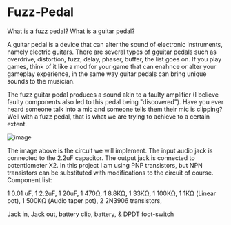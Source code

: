 # Fuzz-Pedal
What is a fuzz pedal? What is a guitar pedal?

A guitar pedal is a device that can alter the sound of electronic instruments, namely electric guitars. There are several types of gguitar pedals such as overdrive, distortion, fuzz, delay, phaser, buffer, the list goes on. If you play games, think of it like a mod for your game that can enahnce or alter your gameplay experience, in the same way guitar pedals can bring unique sounds to the musician.

The fuzz guitar pedal produces a sound akin to a faulty amplifier (I believe faulty components also led to this pedal being "discovered"). Have you ever heard someone talk into a mic and someone tells them their mic is clipping? Well with a fuzz pedal, that is what we are trying to achieve to a certain extent. 


![image](https://github.com/ammar3443/Fuzz-Pedal/assets/124750847/7b19b68a-85c5-4b4b-997f-30a442044553)

The image above is the circuit we will implement. The input audio jack is connected to the 2.2uF capacitor. The output jack is connected to potentiometer X2.
In this project I am using PNP transistors, but NPN transistors can be substituted with modifications to the circuit of course.
Component list:

1       0.01 uF,
1       2.2uF,
1       20uF,
1       470Ω,
1       8.8KΩ,
1       33KΩ,
1       100KΩ,
1       1KΩ (Linear pot),
1       500KΩ (Audio taper pot),
2       2N3906 transistors,

Jack in, Jack out, battery clip, battery, & DPDT foot-switch
